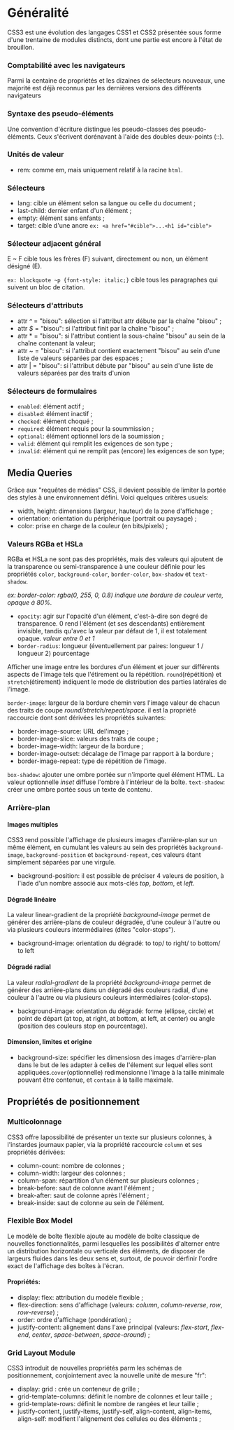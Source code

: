 # Généralité
CSS3 est une évolution des langages CSS1 et CSS2 présentée sous forme d'une trentaine de modules distincts, dont une partie est encore à l'état de brouillon.

### Comptabilité avec les navigateurs
Parmi la centaine de propriétés et les dizaines de sélecteurs nouveaux, une majorité est déjà reconnus par les dernières versions des différents navigateurs

### Syntaxe des pseudo-éléments
Une convention d'écriture distingue les pseudo-classes des pseudo-éléments. Ceux s'écrivent dorénavant à l'aide des doubles deux-points (::).

### Unités de valeur
* rem: comme em, mais uniquement relatif à la racine `html`.

### Sélecteurs
* lang: cible un élément selon sa langue ou celle du document ;
* last-child: dernier enfant d'un élément ;
* empty: élément sans enfants ;
* target: cible d'une ancre `ex: <a href="#cible">...<h1 id="cible">`

### Sélecteur adjacent général
E ~ F cible tous les frères (F) suivant, directement ou non, un élément désigné (E).

`ex: blockquote ~p {font-style: italic;}` cible tous les paragraphes qui suivent un bloc de citation.

### Sélecteurs d'attributs
* attr *^* = "bisou": sélection si l'attribut attr débute par la chaîne "bisou" ;
* attr *$* = "bisou": si l'attribut finit par la chaîne "bisou" ;
* attr * = "bisou": si l'attribut contient la sous-chaîne "bisou" au sein de la chaîne contenant la valeur;
* attr ~ = "bisou": si l'attribut contient exactement "bisou" au sein d'une liste de valeurs séparées par des espaces ;
* attr | = "bisou": si l'attribut débute par "bisou" au sein d'une liste de valeurs séparées par des traits d'union

### Sélecteurs de formulaires
* `enabled`: élément actif ;
* `disabled`: élément inactif ;
* `checked`: élément choqué ;
* `required`: élément requis pour la soummission ;
* `optional`: élément optionnel lors de la soumission ;
* `valid`: élément qui remplit les exigences de son type ;
* `invalid`: élément qui ne remplit pas (encore) les exigences de son type;

## Media Queries
Grâce aux "requêtes de médias" CSS, il devient possible de limiter la portée des styles à une environnement défini. Voici quelques critères usuels:
* width, height: dimensions (largeur, hauteur) de la zone d'affichage ;
* orientation: orientation du périphérique (portrait ou paysage) ;
* color: prise en charge de la couleur (en bits/pixels) ;

### Valeurs RGBa et HSLa
RGBa et HSLa ne sont pas des propriétés, mais des valeurs qui ajoutent de la transparence ou semi-transparence à une couleur définie pour les propriétés `color`, `background-color`, `border-color`, `box-shadow` et `text-shadow`.

*ex: border-color: rgba(0, 255, 0, 0.8) indique une bordure de couleur verte, opaque à 80%.*

* `opacity`: agir sur l'opacité d'un élément, c'est-à-dire son degré de transparence. 0 rend l'élément (et ses descendants) entièrement invisible, tandis qu'avec la valeur par défaut de 1, il est totalement opaque. *valeur entre 0 et 1*
* `border-radius`: longueur (éventuellement par paires: longueur 1 / longueur 2) pourcentage
  
Afficher une image entre les bordures d'un élément et jouer sur différents aspects de l'image tels que l'étirement ou la répétition. `round`(répétition) et `stretch`(étirement) indiquent le mode de distribution des parties latérales de l'image.

`border-image`: largeur de la bordure chemin vers l'image valeur de chacun des traits de coupe *round/stretch/repeat/space*. il est la propriété raccourcie dont sont dérivées les propriétés suivantes:

* border-image-source: URL del'image ;
* border-image-slice: valeurs des traits de coupe ;
* border-image-width: largeur de la bordure ;
* border-image-outset: décalage de l'image par rapport à la bordure ;
* border-image-repeat: type de répétition de l'image.

`box-shadow`: ajouter une ombre portée sur n'importe quel élément HTML. La valeur optionnelle *inset* diffuse l'ombre à l'intérieur de la boîte.
`text-shadow`: créer une ombre portée sous un texte de contenu.

### Arrière-plan

#### Images multiples
CSS3 rend possible l'affichage de plusieurs images d'arrière-plan sur un même élément, en cumulant les valeurs au sein des propriétés `background-image`, `background-position` et `background-repeat`, ces valeurs étant simplement séparées par une virgule.

* background-position: il est possible de préciser 4 valeurs de position, à l'iade d'un nombre associé aux mots-clés *top*, *bottom*, et *left*.

#### Dégradé linéaire
La valeur linear-gradient de la propriété *background-image* permet de générer des arrière-plans de couleur dégradée, d'une couleur à l'autre ou via plusieurs couleurs intermédiaires (dites "color-stops").

* background-image: orientation du dégradé: to top/ to right/ to bottom/ to left

#### Dégradé radial
La valeur *radial-gradient* de la propriété *background-image* permet de générer des arrière-plans dans un dégradé des couleurs radial, d'une couleur à l'autre ou via plusieurs couleurs intermédiaires (color-stops).

* background-image: orientation du dégradé: forme (ellipse, circle) et point de départ (at top, at right, at bottom, at left, at center) ou angle (position des couleurs stop en pourcentage).

#### Dimension, limites et origine

* background-size: spécifier les dimensiosn des images d'arrière-plan dans le but de les adapter à celles de l'élement sur lequel elles sont appliquées.`cover`(optionnelle) redimensionne l'image à la taille minimale pouvant être contenue, et `contain` à la taille maximale.

## Propriétés de positionnement

### Multicolonnage
CSS3 offre lapossibilité de présenter un texte sur plusieurs colonnes, à l'instardes journaux papier, via la propriété raccourcie `column` et ses propriétés dérivées:

* column-count: nombre de colonnes ;
* column-width: largeur des colonnes ;
* column-span: répartition d'un élément sur plusieurs colonnes ;
* break-before: saut de colonne avant l'élément ;
* break-after: saut de colonne après l'élément ;
* break-inside: saut de colonne au sein de l'élément.

### Flexible Box Model
Le modèle de boîte flexible ajoute au modèle de boîte classique de nouvelles fonctionnalités, parmi lesquelles les possibilités d'alterner entre un distribution horizontale ou verticale des éléments, de disposer de largeurs fluides dans les deux sens et, surtout, de pouvoir dérfinir l'ordre exact de l'affichage des boîtes à l'écran.
#### Propriétés:
* display: flex: attribution du modèle flexible ;
* flex-direction: sens d'affichage (valeurs: *column*, *column-reverse*, *row*, *row-reverse*) ;
* order: ordre d'affichage (pondération) ;
* justify-content: alignement dans l'axe principal (valeurs: *flex-start*, *flex-end*, *center*, *space-between*, *space-around*) ;

### Grid Layout Module
CSS3 introduit de nouvelles propriétés parm les schémas de positionnement, conjointement avec la nouvelle unité de mesure "fr":

* display: grid : crée un conteneur de grille ;
* grid-template-columns: définit le nombre de colonnes et leur taille ;
* grid-template-rows: définit le nombre de rangées et leur taille ;
* justify-content, justify-items, justify-self, align-content, align-items, align-self: modifient l'alignement des cellules ou des éléments ;

